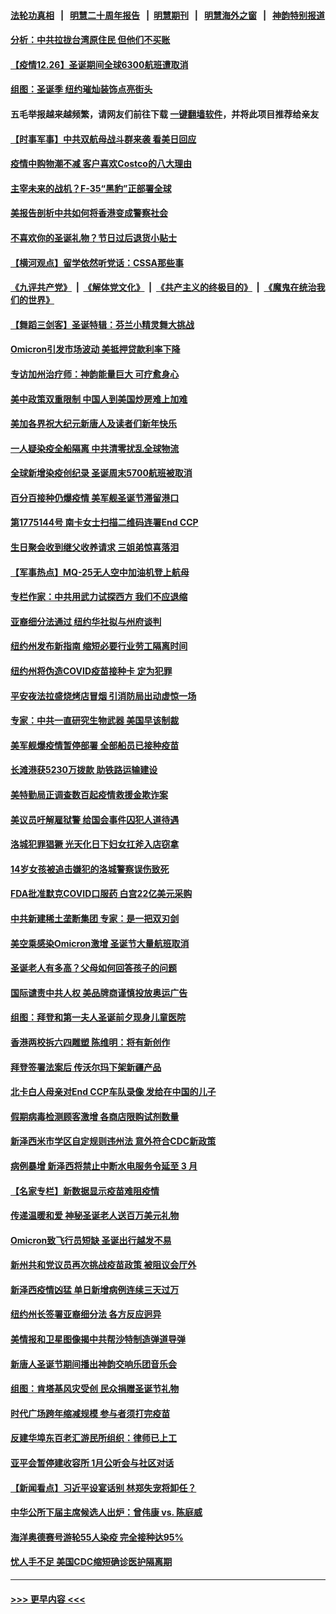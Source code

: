 #### [法轮功真相](https://github.com/gfw-breaker/truth/blob/master/README.md?t=0) &nbsp;&nbsp;|&nbsp;&nbsp; [明慧二十周年报告](https://github.com/gfw-breaker/mh-reports/blob/master/README.md?t=0) &nbsp;&nbsp;|&nbsp;&nbsp;[明慧期刊](https://github.com/gfw-breaker/mh-qikan) &nbsp;&nbsp;|&nbsp;&nbsp; [明慧海外之窗](https://github.com/gfw-breaker/mh-news/blob/master/README.md?t=0) &nbsp;&nbsp;|&nbsp;&nbsp; [神韵特别报道](https://github.com/gfw-breaker/mh-news/blob/master/shenyun.md?t=0)
#### [分析：中共拉拢台湾原住民 但他们不买账](../pages/nsc412/n13460741.md?t=12270301) 
#### [【疫情12.26】圣诞期间全球6300航班遭取消](../pages/nsc412/n13460444.md?t=12270301) 
#### [组图：圣诞季 纽约璀灿装饰点亮街头](../pages/nsc412/n13460478.md?t=12270301) 
#### 五毛举报越来越频繁，请网友们前往下载 [一键翻墙软件](https://github.com/gfw-breaker/ssr-accounts)，并将此项目推荐给亲友
#### [【时事军事】中共双航母战斗群来袭 看美日回应](../pages/nsc412/n13459510.md?t=12270301) 
#### [疫情中购物潮不减 客户喜欢Costco的八大理由](../pages/nsc412/n13458963.md?t=12270301) 
#### [主宰未来的战机？F-35“黑豹”正部署全球](../pages/nsc412/n13454704.md?t=12270301) 
#### [美报告剖析中共如何将香港变成警察社会](../pages/nsc412/n13446000.md?t=12270301) 
#### [不喜欢你的圣诞礼物？节日过后退货小贴士](../pages/nsc412/n13459989.md?t=12270301) 
#### [【横河观点】留学依然听党话：CSSA那些事](../pages/nsc412/n13460068.md?t=12270301) 
#### [《九评共产党》](https://github.com/begood0513/9ping.md/blob/master/README.md) &nbsp;|&nbsp; [《解体党文化》](../../../../jtdwh.md/blob/master/README.md)  &nbsp;|&nbsp; [《共产主义的终极目的》](../../../../gczydzjmd.md/blob/master/README.md) &nbsp;|&nbsp; [《魔鬼在统治我们的世界》](../../../../mgztzwmdsj.md/blob/master/README.md) 
#### [【舞蹈三剑客】圣诞特辑：芬兰小精灵舞大挑战](../pages/nsc412/n13459595.md?t=12270301) 
#### [Omicron引发市场波动 美抵押贷款利率下降](../pages/nsc412/n13459977.md?t=12270301) 
#### [专访加州治疗师：神韵能量巨大 可疗愈身心](../pages/nsc412/n13459840.md?t=12270301) 
#### [美中政策双重限制 中国人到美国炒房难上加难](../pages/nsc412/n13459934.md?t=12270301) 
#### [美加各界祝大纪元新唐人及读者们新年快乐](../pages/nsc412/n13453510.md?t=12270301) 
#### [一人疑染疫全船隔离 中共清零扰乱全球物流](../pages/nsc412/n13459758.md?t=12270301) 
#### [全球新增染疫创纪录 圣诞周末5700航班被取消](../pages/nsc412/n13459680.md?t=12270301) 
#### [百分百接种仍爆疫情 美军舰圣诞节滞留港口](../pages/nsc412/n13459428.md?t=12270301) 
#### [第1775144号 南卡女士扫描二维码连署End CCP](../pages/nsc412/n13459447.md?t=12270301) 
#### [生日聚会收到继父收养请求 三姐弟惊喜落泪](../pages/nsc412/n13458908.md?t=12270301) 
#### [【军事热点】MQ-25无人空中加油机登上航母](../pages/nsc412/n13458471.md?t=12270301) 
#### [专栏作家：中共用武力试探西方 我们不应退缩](../pages/nsc412/n13458509.md?t=12270301) 
#### [亚裔细分法通过 纽约华社拟与州府谈判](../pages/nsc412/n13458936.md?t=12270301) 
#### [纽约州发布新指南 缩短必要行业劳工隔离时间](../pages/nsc412/n13458727.md?t=12270301) 
#### [纽约州将伪造COVID疫苗接种卡 定为犯罪](../pages/nsc412/n13458941.md?t=12270301) 
#### [平安夜法拉盛烧烤店冒烟 引消防局出动虚惊一场](../pages/nsc412/n13458921.md?t=12270301) 
#### [专家：中共一直研究生物武器 美国早该制裁](../pages/nsc412/n13458613.md?t=12270301) 
#### [美军舰爆疫情暂停部署 全部船员已接种疫苗](../pages/nsc412/n13458708.md?t=12270301) 
#### [长滩港获5230万拨款 助铁路运输建设](../pages/nsc412/n13458805.md?t=12270301) 
#### [美特勤局正调查数百起疫情救援金欺诈案](../pages/nsc412/n13458582.md?t=12270301) 
#### [美议员吁解雇狱警 给国会事件囚犯人道待遇](../pages/nsc412/n13458626.md?t=12270301) 
#### [洛城犯罪猖獗 光天化日下妇女扛斧入店窃拿](../pages/nsc412/n13458611.md?t=12270301) 
#### [14岁女孩被追击嫌犯的洛城警察误伤致死](../pages/nsc412/n13458551.md?t=12270301) 
#### [FDA批准默克COVID口服药 白宫22亿美元采购](../pages/nsc412/n13458568.md?t=12270301) 
#### [中共新建稀土垄断集团 专家：是一把双刃剑](../pages/nsc412/n13458205.md?t=12270301) 
#### [美空乘感染Omicron激增 圣诞节大量航班取消](../pages/nsc412/n13458409.md?t=12270301) 
#### [圣诞老人有多高？父母如何回答孩子的问题](../pages/nsc412/n13458336.md?t=12270301) 
#### [国际谴责中共人权 美品牌商谨慎投放奥运广告](../pages/nsc412/n13458493.md?t=12270301) 
#### [组图：拜登和第一夫人圣诞前夕现身儿童医院](../pages/nsc412/n13458473.md?t=12270301) 
#### [香港两校拆六四雕塑 陈维明：将有新创作](../pages/nsc412/n13458366.md?t=12270301) 
#### [拜登签署法案后 传沃尔玛下架新疆产品](../pages/nsc412/n13458177.md?t=12270301) 
#### [北卡白人母亲对End CCP车队录像  发给在中国的儿子](../pages/nsc412/n13458317.md?t=12270301) 
#### [假期病毒检测顾客激增 各商店限购试剂数量](../pages/nsc412/n13458344.md?t=12270301) 
#### [新泽西米市学区自定规则违州法 意外符合CDC新政策](../pages/nsc412/n13458315.md?t=12270301) 
#### [病例暴增 新泽西将禁止中断水电服务令延至 3 月](../pages/nsc412/n13458232.md?t=12270301) 
#### [【名家专栏】新数据显示疫苗难阻疫情](../pages/nsc412/n13457907.md?t=12270301) 
#### [传递温暖和爱 神秘圣诞老人送百万美元礼物](../pages/nsc412/n13458195.md?t=12270301) 
#### [Omicron致飞行员短缺 圣诞出行越发不易](../pages/nsc412/n13457823.md?t=12270301) 
#### [新州共和党议员再次挑战疫苗政策 被阻议会厅外](../pages/nsc412/n13458213.md?t=12270301) 
#### [新泽西疫情凶猛 单日新增病例连续三天过万](../pages/nsc412/n13455980.md?t=12270301) 
#### [纽约州长签署亚裔细分法 各方反应迥异](../pages/nsc412/n13456845.md?t=12270301) 
#### [美情报和卫星图像揭中共帮沙特制造弹道导弹](../pages/nsc412/n13455774.md?t=12270301) 
#### [新唐人圣诞节期间播出神韵交响乐团音乐会](../pages/nsc412/n13439768.md?t=12270301) 
#### [组图：肯塔基风灾受创 民众捐赠圣诞节礼物](../pages/nsc412/n13457562.md?t=12270301) 
#### [时代广场跨年缩减规模 参与者须打完疫苗](../pages/nsc412/n13456842.md?t=12270301) 
#### [反建华埠东百老汇游民所组织：律师已上工](../pages/nsc412/n13456837.md?t=12270301) 
#### [亚平会暂停建收容所 1月公听会与社区对话](../pages/nsc412/n13456851.md?t=12270301) 
#### [【新闻看点】习近平设宴话别 林郑失宠将卸任？](../pages/nsc412/n13456128.md?t=12270301) 
#### [中华公所下届主席候选人出炉：曾伟康 vs. 陈庭威](../pages/nsc412/n13456857.md?t=12270301) 
#### [海洋奥德赛号游轮55人染疫 完全接种达95%](../pages/nsc412/n13456554.md?t=12270301) 
#### [忧人手不足 美国CDC缩短确诊医护隔离期](../pages/nsc412/n13456499.md?t=12270301) 

----
#### [ >>> 更早内容 <<< ](../indexes/nsc412-earlier.md)
